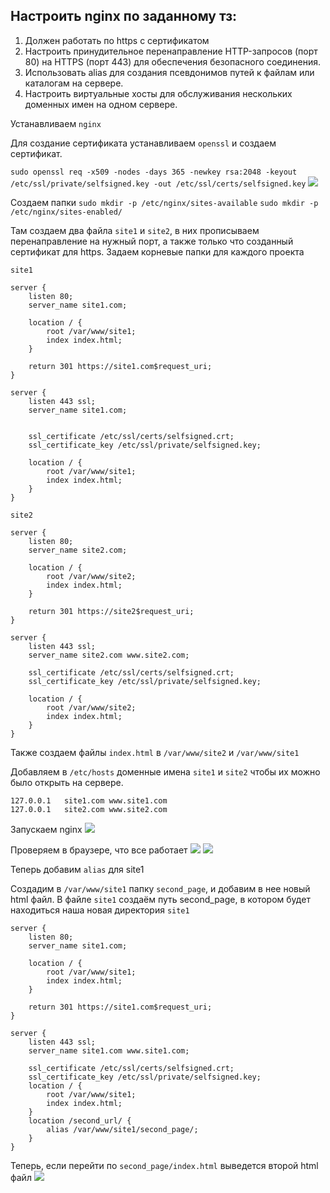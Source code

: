 ## Настроить nginx по заданному тз:
1. Должен работать по https c сертификатом
2. Настроить принудительное перенаправление HTTP-запросов (порт 80) на HTTPS (порт 443) для обеспечения безопасного соединения.
3. Использовать alias для создания псевдонимов путей к файлам или каталогам на сервере.
4. Настроить виртуальные хосты для обслуживания нескольких доменных имен на одном сервере.


Устанавливаем `nginx`

Для создание сертификата устанавливаем `openssl` и создаем сертификат. 

```sudo openssl req -x509 -nodes -days 365 -newkey rsa:2048 -keyout /etc/ssl/private/selfsigned.key -out /etc/ssl/certs/selfsigned.key```
![](./files/first.png)

Создаем папки
```sudo mkdir -p /etc/nginx/sites-available```
```sudo mkdir -p /etc/nginx/sites-enabled/```

Там создаем два файла `site1` и `site2`, в них прописываем перенаправление на нужный порт, а также только что созданный сертификат для https. Задаем корневые папки для каждого проекта

`site1`
```
server {
    listen 80;
    server_name site1.com;
    
    location / {
        root /var/www/site1;
        index index.html;
    }
    
    return 301 https://site1.com$request_uri;
}

server {
    listen 443 ssl;
    server_name site1.com;
    
    
    ssl_certificate /etc/ssl/certs/selfsigned.crt;
    ssl_certificate_key /etc/ssl/private/selfsigned.key; 
    
    location / {
        root /var/www/site1;
        index index.html;
    }
}
```

`site2`
```
server {
    listen 80;
    server_name site2.com;
    
    location / {
        root /var/www/site2;
        index index.html;
    }
    
    return 301 https://site2$request_uri;
}

server {
    listen 443 ssl;
    server_name site2.com www.site2.com;
    
    ssl_certificate /etc/ssl/certs/selfsigned.crt;
    ssl_certificate_key /etc/ssl/private/selfsigned.key; 
    
    location / {
        root /var/www/site2;
        index index.html;
    }
}
```

Также создаем файлы `index.html` в `/var/www/site2` и `/var/www/site1`

Добавляем в `/etc/hosts` доменные имена `site1` и `site2` чтобы их можно было открыть на сервере. 
```
127.0.0.1   site1.com www.site1.com
127.0.0.1   site2.com www.site2.com
```
Запускаем nginx
![](./files/statr_nginx.png)

Проверяем в браузере, что все работает
![](./files/site1.png)
![](./files/site2.png)

Теперь добавим `alias` для site1

Создадим в `/var/www/site1` папку `second_page`, и добавим в нее новый html файл.
В файле `site1` создаём путь second_page, в котором будет находиться наша новая директория
`site1`
```
server {
    listen 80;
    server_name site1.com;
    
    location / {
        root /var/www/site1;
        index index.html;
    }
    
    return 301 https://site1.com$request_uri;
}

server {
    listen 443 ssl;
    server_name site1.com www.site1.com;
    
    ssl_certificate /etc/ssl/certs/selfsigned.crt;
    ssl_certificate_key /etc/ssl/private/selfsigned.key; 
    location / {
        root /var/www/site1;
        index index.html;
    }
    location /second_url/ {
        alias /var/www/site1/second_page/;
    }
}
```
Теперь, если перейти по `second_page/index.html` выведется второй html файл
![](./files/second_page.png)

